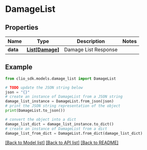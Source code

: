 # DamageList


## Properties

Name | Type | Description | Notes
------------ | ------------- | ------------- | -------------
**data** | [**List[Damage]**](Damage.md) | Damage List Response | 

## Example

```python
from clio_sdk.models.damage_list import DamageList

# TODO update the JSON string below
json = "{}"
# create an instance of DamageList from a JSON string
damage_list_instance = DamageList.from_json(json)
# print the JSON string representation of the object
print(DamageList.to_json())

# convert the object into a dict
damage_list_dict = damage_list_instance.to_dict()
# create an instance of DamageList from a dict
damage_list_from_dict = DamageList.from_dict(damage_list_dict)
```
[[Back to Model list]](../README.md#documentation-for-models) [[Back to API list]](../README.md#documentation-for-api-endpoints) [[Back to README]](../README.md)


